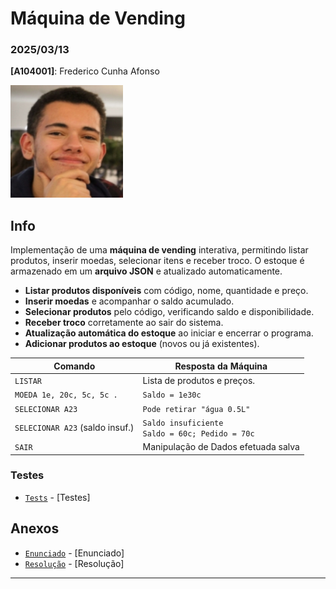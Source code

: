 # Máquina de Vending

### 2025/03/13

**[A104001]**: Frederico Cunha Afonso  

![Fred](../Photo.png)

## Info

Implementação de uma **máquina de vending** interativa, permitindo listar produtos, inserir moedas, selecionar itens e receber troco. O estoque é armazenado em um **arquivo JSON** e atualizado automaticamente.


- **Listar produtos disponíveis** com código, nome, quantidade e preço.  
- **Inserir moedas** e acompanhar o saldo acumulado.  
- **Selecionar produtos** pelo código, verificando saldo e disponibilidade.  
- **Receber troco** corretamente ao sair do sistema.  
- **Atualização automática do estoque** ao iniciar e encerrar o programa.  
- **Adicionar produtos ao estoque** (novos ou já existentes).  

| **Comando**                 | **Resposta da Máquina** |
|-----------------------------|------------------------|
| `LISTAR`                    | Lista de produtos e preços. |
| `MOEDA 1e, 20c, 5c, 5c .`   | `Saldo = 1e30c` |
| `SELECIONAR A23`            | `Pode retirar "água 0.5L"` |
| `SELECIONAR A23` (saldo insuf.) | `Saldo insuficiente` <br> `Saldo = 60c; Pedido = 70c` |
| `SAIR`                      | Manipulação de Dados efetuada salva |


### Testes
- [`Tests`](Stock.json) - [Testes] 


## Anexos 
- [`Enunciado`](Enunciado.pdf) - [Enunciado] 
- [`Resolução`](TPC5.py) - [Resolução] 
---
